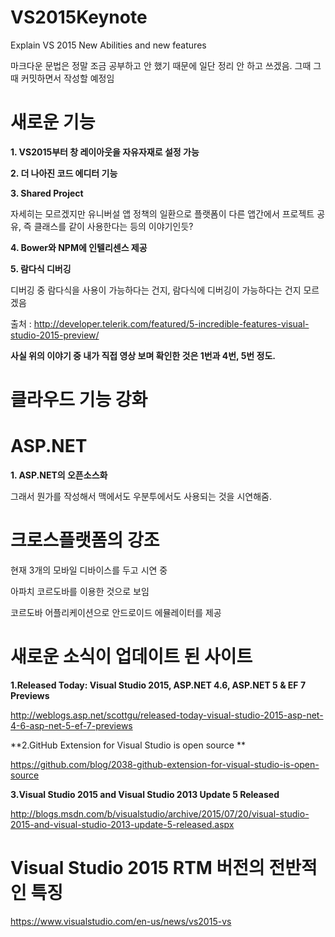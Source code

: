 # VS2015Keynote
Explain VS 2015 New Abilities and new features

마크다운 문법은 정말 조금 공부하고 안 했기 때문에 일단 정리 안 하고 쓰겠음.
그때 그때 커밋하면서 작성할 예정임

# 새로운 기능
**1. VS2015부터 창 레이아웃을 자유자재로 설정 가능**

**2. 더 나아진 코드 에디터 기능**

**3. Shared Project**

  자세히는 모르겠지만 유니버설 앱 정책의 일환으로 플랫폼이 다른 앱간에서
  프로젝트 공유, 즉 클래스를 같이 사용한다는 등의 이야기인듯?

**4. Bower와 NPM에 인텔리센스 제공**

**5. 람다식 디버깅**

  디버깅 중 람다식을 사용이 가능하다는 건지, 람다식에 디버깅이 가능하다는 건지 모르겠음


출처 :
 http://developer.telerik.com/featured/5-incredible-features-visual-studio-2015-preview/


**사실 위의 이야기 중 내가 직접 영상 보며 확인한 것은 1번과 4번, 5번 정도.**


# 클라우드 기능 강화

# ASP.NET

**1. ASP.NET의 오픈소스화**

  그래서 뭔가를 작성해서 맥에서도 우분투에서도 사용되는 것을 시연해줌.

# 크로스플랫폼의 강조

현재 3개의 모바일 디바이스를 두고 시연 중

아파치 코르도바를 이용한 것으로 보임

코르도바 어플리케이션으로 안드로이드 에뮬레이터를 제공

# 새로운 소식이 업데이트 된 사이트

**1.Released Today: Visual Studio 2015, ASP.NET 4.6, ASP.NET 5 & EF 7 Previews**

http://weblogs.asp.net/scottgu/released-today-visual-studio-2015-asp-net-4-6-asp-net-5-ef-7-previews

**2.GitHub Extension for Visual Studio is open source **

https://github.com/blog/2038-github-extension-for-visual-studio-is-open-source

**3.Visual Studio 2015 and Visual Studio 2013 Update 5 Released**

http://blogs.msdn.com/b/visualstudio/archive/2015/07/20/visual-studio-2015-and-visual-studio-2013-update-5-released.aspx

# Visual Studio 2015 RTM 버전의 전반적인 특징

https://www.visualstudio.com/en-us/news/vs2015-vs
